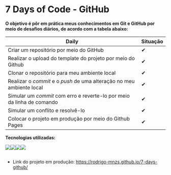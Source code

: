 # 7 Days of Code - GitHub

**O objetivo é pôr em prática meus conhecimentos em Git e GitHub por meio de desafios diários, de acordo com a tabela abaixo:**

Daily                                                                 |Situação
----------------------------------------------------------------------|---------
Criar um repositório por meio do GitHub                               |✔
Realizar o upload do template do projeto por meio do Github           |✔
Clonar o repositório para meu ambiente local                          |✔
Realizar o *commit* e o *push* de uma alteração no meu ambiente local |✔
Simular um *commit* com erro e reverte-lo por meio da linha de comando|✔
Simular um conflito e resolvê-lo                                      |✔
Colocar o projeto em produção por meio do Github Pages                |✔

**Tecnologias utilizadas:**

<img src="https://img.shields.io/badge/HTML5-E34F26?style=for-the-badge&logo=html5&logoColor=white"><img src="https://img.shields.io/badge/CSS3-1572B6?style=for-the-badge&logo=css3&logoColor=white"><img src="https://img.shields.io/badge/GitHub-100000?style=for-the-badge&logo=github&logoColor=white"><img src="https://img.shields.io/badge/Git-E34F26?style=for-the-badge&logo=git&logoColor=white">

##

* Link do projeto em produção: <https://rodrigo-mnzs.github.io/7-days-github/>
